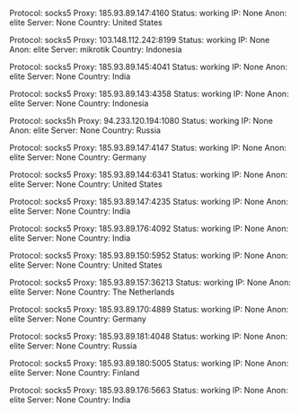 Protocol: socks5
Proxy: 185.93.89.147:4160
Status: working
IP: None
Anon: elite
Server: None
Country: United States

Protocol: socks5
Proxy: 103.148.112.242:8199
Status: working
IP: None
Anon: elite
Server: mikrotik
Country: Indonesia

Protocol: socks5
Proxy: 185.93.89.145:4041
Status: working
IP: None
Anon: elite
Server: None
Country: India

Protocol: socks5
Proxy: 185.93.89.143:4358
Status: working
IP: None
Anon: elite
Server: None
Country: Indonesia

Protocol: socks5h
Proxy: 94.233.120.194:1080
Status: working
IP: None
Anon: elite
Server: None
Country: Russia

Protocol: socks5
Proxy: 185.93.89.147:4147
Status: working
IP: None
Anon: elite
Server: None
Country: Germany

Protocol: socks5
Proxy: 185.93.89.144:6341
Status: working
IP: None
Anon: elite
Server: None
Country: United States

Protocol: socks5
Proxy: 185.93.89.147:4235
Status: working
IP: None
Anon: elite
Server: None
Country: India

Protocol: socks5
Proxy: 185.93.89.176:4092
Status: working
IP: None
Anon: elite
Server: None
Country: India

Protocol: socks5
Proxy: 185.93.89.150:5952
Status: working
IP: None
Anon: elite
Server: None
Country: United States

Protocol: socks5
Proxy: 185.93.89.157:36213
Status: working
IP: None
Anon: elite
Server: None
Country: The Netherlands

Protocol: socks5
Proxy: 185.93.89.170:4889
Status: working
IP: None
Anon: elite
Server: None
Country: Germany

Protocol: socks5
Proxy: 185.93.89.181:4048
Status: working
IP: None
Anon: elite
Server: None
Country: Russia

Protocol: socks5
Proxy: 185.93.89.180:5005
Status: working
IP: None
Anon: elite
Server: None
Country: Finland

Protocol: socks5
Proxy: 185.93.89.176:5663
Status: working
IP: None
Anon: elite
Server: None
Country: India

